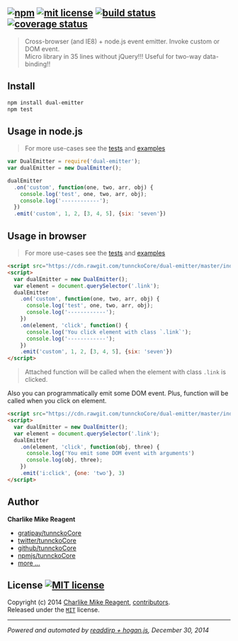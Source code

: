 ## [![npm][npmjs-img]][npmjs-url] [![mit license][license-img]][license-url] [![build status][travis-img]][travis-url] [![coverage status][coveralls-img]][coveralls-url]

> Cross-browser (and IE8) + node.js event emitter. Invoke custom or DOM event.  
Micro library in 35 lines without jQuery!!! Useful for two-way data-binding!!

## Install
```bash
npm install dual-emitter
npm test
```


## Usage in node.js
> For more use-cases see the [tests](./test.js) and [examples](./examples)

```js
var DualEmitter = require('dual-emitter');
var dualEmitter = new DualEmitter();

dualEmitter
  .on('custom', function(one, two, arr, obj) {
    console.log('test', one, two, arr, obj);
    console.log('------------');
  })
  .emit('custom', 1, 2, [3, 4, 5], {six: 'seven'})
```


## Usage in browser
> For more use-cases see the [tests](./test.js) and [examples](./examples)

```html
<script src="https://cdn.rawgit.com/tunnckoCore/dual-emitter/master/index.js"></script>
<script>
  var dualEmitter = new DualEmitter();
  var element = document.querySelector('.link');
  dualEmitter
    .on('custom', function(one, two, arr, obj) {
      console.log('test', one, two, arr, obj);
      console.log('------------');
    })
    .on(element, 'click', function() {
      console.log('You click element with class `.link`');
      console.log('------------');
    })
    .emit('custom', 1, 2, [3, 4, 5], {six: 'seven'})
</script>
```
> Attached function will be called when the element with class `.link` is clicked.

Also you can programmatically emit some DOM event. Plus, function will be called when you click on element.
```html
<script src="https://cdn.rawgit.com/tunnckoCore/dual-emitter/master/index.js"></script>
<script>
  var dualEmitter = new DualEmitter();
  var element = document.querySelector('.link');
  dualEmitter
    .on(element, 'click', function(obj, three) {
      console.log('You emit some DOM event with arguments')
      console.log(obj, three);
    })
    .emit('i:click', {one: 'two'}, 3)
</script>
```


## Author
**Charlike Mike Reagent**
+ [gratipay/tunnckoCore][author-gratipay]
+ [twitter/tunnckoCore][author-twitter]
+ [github/tunnckoCore][author-github]
+ [npmjs/tunnckoCore][author-npmjs]
+ [more ...][contrib-more]


## License [![MIT license][license-img]][license-url]
Copyright (c) 2014 [Charlike Mike Reagent][contrib-more], [contributors][contrib-graf].  
Released under the [`MIT`][license-url] license.


[npmjs-url]: http://npm.im/dual-emitter
[npmjs-img]: https://img.shields.io/npm/v/dual-emitter.svg?style=flat&label=dual-emitter

[coveralls-url]: https://coveralls.io/r/tunnckoCore/dual-emitter?branch=master
[coveralls-img]: https://img.shields.io/coveralls/tunnckoCore/dual-emitter.svg?style=flat

[license-url]: https://github.com/tunnckoCore/dual-emitter/blob/master/license.md
[license-img]: https://img.shields.io/badge/license-MIT-blue.svg?style=flat

[travis-url]: https://travis-ci.org/tunnckoCore/dual-emitter
[travis-img]: https://img.shields.io/travis/tunnckoCore/dual-emitter.svg?style=flat

[daviddm-url]: https://david-dm.org/tunnckoCore/dual-emitter
[daviddm-img]: https://img.shields.io/david/tunnckoCore/dual-emitter.svg?style=flat

[author-gratipay]: https://gratipay.com/tunnckoCore
[author-twitter]: https://twitter.com/tunnckoCore
[author-github]: https://github.com/tunnckoCore
[author-npmjs]: https://npmjs.org/~tunnckocore

[contrib-more]: http://j.mp/1stW47C
[contrib-graf]: https://github.com/tunnckoCore/dual-emitter/graphs/contributors

***

_Powered and automated by [readdirp + hogan.js](https://github.com/tunnckoCore), December 30, 2014_